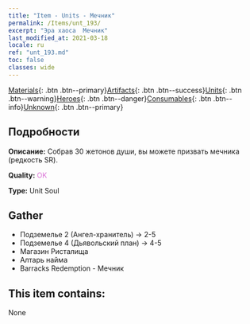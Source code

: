 ```yaml
---
title: "Item - Units - Мечник"
permalink: /Items/unt_193/
excerpt: "Эра хаоса  Мечник"
last_modified_at: 2021-03-18
locale: ru
ref: "unt_193.md"
toc: false
classes: wide
---
```

 [Materials](/ru/Items/){: .btn .btn--primary}[Artifacts](/ru/Items/Artifacts/){: .btn .btn--success}[Units](/ru/Items/Units/){: .btn .btn--warning}[Heroes](/ru/Items/Heroes/){: .btn .btn--danger}[Consumables](/ru/Items/Consumables/){: .btn .btn--info}[Unknown](/ru/Items/Unknown/){: .btn .btn--primary}

## Подробности
 **Описание:** Собрав 30 жетонов души, вы можете призвать мечника (редкость SR).

 **Quality:** <span style="color: #DA70D6">OK</span>

 **Type:** Unit Soul

## Gather

*    Подземелье 2 (Ангел-хранитель) -> 2-5 
*    Подземелье 4 (Дьявольский план) -> 4-5 
*    Магазин Ристалища 
*    Алтарь найма 
*    Barracks Redemption - Мечник 

## This item contains:

  None

